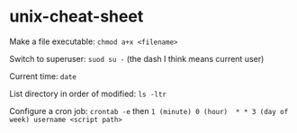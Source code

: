 # unix-cheat-sheet

Make a file executable: `chmod a+x <filename>`

Switch to superuser: `suod su -` (the dash I think means current user)

Current time: `date`

List directory in order of modified: `ls -ltr`

Configure a cron job: `crontab -e` then `1 (minute) 0 (hour)  * * 3 (day of week) username <script path>`

